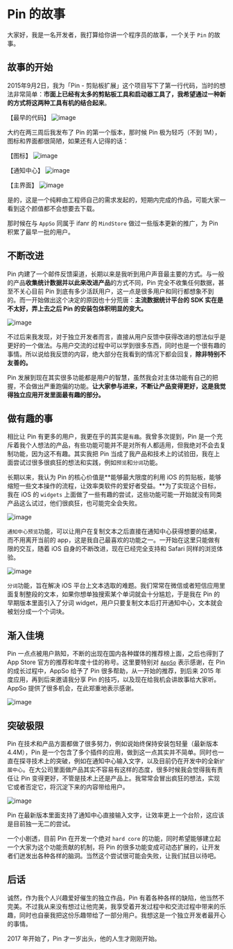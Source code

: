 # Pin 的故事

大家好，我是一名开发者，我打算给你讲一个程序员的故事，一个关于 `Pin` 的故事。

## 故事的开始

2015年9月2日，我为「Pin - 剪贴板扩展」这个项目写下了第一行代码，当时的想法非常简单：**市面上已经有太多的剪贴板工具和启动器工具了，我希望通过一种新的方式将这两种工具有机的结合起来**。

【最早的代码】
![image](https://raw.githubusercontent.com/cyanzhong/app-tutorials/master/pin-story/the-first-line-code.png)

大约在两三周后我发布了 Pin 的第一个版本，那时候 Pin 极为轻巧（不到 1M），图标和界面都很简陋，如果还有人记得的话：

【图标】
![image](https://raw.githubusercontent.com/cyanzhong/app-tutorials/master/pin-story/pin-1.0-icon.jpg)

【通知中心】
![image](https://raw.githubusercontent.com/cyanzhong/app-tutorials/master/pin-story/pin-1.0-screenshot-1.jpg)

【主界面】
![image](https://raw.githubusercontent.com/cyanzhong/app-tutorials/master/pin-story/pin-1.0-screenshot-2.jpg)

是的，这是一个纯粹由工程师自己的需求发起的，短期内完成的作品，可能大家一看到这个颜值都不会想要去下载。

那时候在与 `AppSo` 同属于 ifanr 的 `MindStore` 做过一些版本更新的推广，为 Pin 积累了最早一批的用户。

## 不断改进

Pin 内建了一个邮件反馈渠道，长期以来是我听到用户声音最主要的方式。与一般的产品**收集统计数据并以此来改进产品**的方式不同，Pin 完全不收集任何数据，甚至不关心目前 Pin 到底有多少活跃用户，这一点是很多用户和同行都想象不到的。而一开始做出这个决定的原因也十分荒唐：**主流数据统计平台的 SDK 实在是不太好，弄上去之后 Pin 的安装包体积明显的变大。**

![image](https://raw.githubusercontent.com/cyanzhong/app-tutorials/master/pin-story/feedback.png)

不过后来我发现，对于独立开发者而言，直接从用户反馈中获得改进的想法似乎是更好的一个做法。与用户交流的过程中可以学到很多东西，同时也是一个很有趣的事情。所以说给我反馈的内容，绝大部分在我看到的情况下都会回复，**除非特别不友善的。**

Pin 发展到现在其实很多功能都是用户的智慧，虽然我会对主体功能有自己的把握，不会做出严重跑偏的功能。**让大家参与进来，不断让产品变得更好，这是我觉得独立应用开发里面最有趣的部分。**

## 做有趣的事

相比让 Pin 有更多的用户，我更在乎的其实是`有趣`。我曾多次提到，Pin 是一个充斥着我个人想法的产品，有些功能可能并不是对所有人都适用，但我绝对不会去复制功能，因为这不有趣。其实我把 Pin 当成了我产品和技术上的试验田，我在上面尝试过很多很疯狂的想法和实践，例如`预览`和`分词`功能。

长期以来，我认为 Pin 的核心价值是**能够最大限度的利用 iOS 的剪贴板，能够缩短一些文本操作的流程，让效率类软件的爱好者受益。**为了实现这个目标，我在 iOS 的 `widgets` 上面做了一些有趣的尝试，这些功能可能一开始就没有同类产品这么试过，他们很疯狂，也可能完全会失败。

![image](https://raw.githubusercontent.com/cyanzhong/app-tutorials/master/pin-story/preview.png)

`通知中心预览`功能，可以让用户在复制文本之后直接在通知中心获得想要的结果，而不用离开当前的 app，这是我自己最喜欢的功能之一。一开始在这里只能做有限的交互，随着 iOS 自身的不断改进，现在已经完全支持和 Safari 同样的浏览体验。

![image](https://raw.githubusercontent.com/cyanzhong/app-tutorials/master/pin-story/segmentation.png)

`分词`功能，旨在解决 iOS 平台上文本选取的难题。我们常常在微信或者短信应用里面复制整段的文本，如果你想单独搜索某个单词就会十分尴尬，于是我在 Pin 的早期版本里面引入了分词 widget，用户只要复制文本后打开通知中心，文本就会被划分成一个个词块。

## 渐入佳境

Pin 一点点被用户熟知，不断的出现在国内各种媒体的推荐榜上面，之后也得到了 App Store 官方的推荐和年度十佳的称号。这里要特别对 [`AppSo`](http://www.ifanr.com/app) 表示感谢，在 Pin 的成长过程中，AppSo 给予了 Pin 很多帮助，从一开始的推荐，到后来 2015 年度应用，再到后来邀请我分享 Pin 的技巧，以及现在给我机会讲故事给大家听。AppSo 提供了很多机会，在此郑重地表示感谢。

![image](https://raw.githubusercontent.com/cyanzhong/app-tutorials/master/pin-story/appso.jpg)

## 突破极限

Pin 在技术和产品方面都做了很多努力，例如说始终保持安装包轻量（最新版本 4.4M），Pin 是一个包含了多个插件的应用，做到这一点其实并不简单。同时也一直在探寻技术上的突破，例如在通知中心输入文字，以及目前仍在开发中的全新`扩展中心`。在大公司里面做产品其实不容易有这样的态度，很多时候我会觉得我有责任让 Pin 变得更好，不管是技术上还是产品上。我常常会冒出疯狂的想法，实现它或者否定它，将沉淀下来的内容带给用户。

![image](https://raw.githubusercontent.com/cyanzhong/app-tutorials/master/pin-story/input.png)

Pin 在最新版本里面支持了通知中心直接输入文字，让效率更上一个台阶，这应该是目前独一无二的尝试。

一个小剧透，目前 Pin 在开发一个绝对 `hard core` 的功能，同时希望能够建立起一个大家为这个功能贡献的机制，将 Pin 的很多功能变成可动态扩展的，让开发者们迸发出各种各样的脑洞。当然这个尝试很可能会失败，让我们拭目以待吧。

## 后话

诚然，作为我个人兴趣爱好催生的独立作品，Pin 有着各种各样的缺陷，他当然不完美。不过我从来没有想过让他完美，我享受着开发过程中和交流过程中带来的乐趣，同时也自豪我把这份乐趣带给了一部分用户。我想这是一个独立开发者最开心的事情。

2017 年开始了，Pin 才一岁出头，他的人生才刚刚开始。
